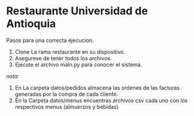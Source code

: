 # Restaurante Universidad de Antioquia
Pasos para una correcta ejecucion.

1. Clone La rama restaurante en su dispositivo.
2. Asegurese de tener todos los archivos.
3. Ejecute el archivo main.py para conocer el sistema.

*nota*: 

1. En La carpeta datos/pedidos almacena las ordenes de las facturas generadas por la compra de cada cliente.
2. En la Carpeta datos/menus encuentras archivos csv cada uno con los respectivos menus (almuerzos y bebidas)



